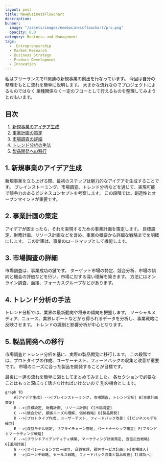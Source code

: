 ```yaml
---
layout: post
title: NewBusinessFlowchart
description:
bunner:
  image: "/assets/images/newbusinessflowchart/pro.png"
  opacity: 0.9
category: Business and Management
tags: 
  -  Entrepreneurship
  - Market Research
  - Business Strategy
  - Product Development
  - Innovation
---
```


私はフリーランスでIT関連の新規事業の創出を行なっています。
今回は自分の整理をもとに流れを簡単に説明します。
大まかな流れなのでプロジェクトによるものではなく
業種関係なく一定のフローとして行えるものを整理してみようとおもいます。

## 目次

1. [新規事業のアイデア生成](#1-新規事業のアイデア生成)
2. [事業計画の策定](#2-事業計画の策定)
3. [市場調査の詳細](#3-市場調査の詳細)
4. [トレンド分析の手法](#4-トレンド分析の手法)
5. [製品開発への移行](#5-製品開発への移行)

## 1. 新規事業のアイデア生成

新規事業を立ち上げる際、最初のステップは魅力的なアイデアを生成することです。
ブレインストーミング、市場調査、トレンド分析などを通じて、実現可能で競争力のあるビジネスコンセプトを考案します。
この段階では、創造性とオープンマインドが重要です。

## 2. 事業計画の策定

アイデアが固まったら、それを実現するための事業計画を策定します。
目標設定、財務計画、リソース計画などを含め、事業の概要から詳細な戦略までを明確にします。
この計画は、事業のロードマップとして機能します。

## 3. 市場調査の詳細

市場調査は、事業成功の鍵です。
ターゲット市場の特定、競合分析、市場の傾向と機会の評価などを行い、市場に対する深い理解を築きます。
方法にはオンライン調査、面接、フォーカスグループなどがあります。

## 4. トレンド分析の手法

トレンド分析では、業界の最新動向や将来の傾向を把握します。
ソーシャルメディア、ニュース、業界レポートなどから得られるデータを分析し、事業戦略に反映させます。
トレンドの識別と影響分析が中心となります。

## 5. 製品開発への移行

市場調査とトレンド分析を基に、実際の製品開発に移行します。
この段階では、プロトタイプの作成、ユーザーテスト、フィードバックの収集と改善が重要です。
市場のニーズに合った製品を開発することが目標です。

最後に一連の流れを簡単に図としてまとめてみました。
各セクションで必要なことはもっと深ぼって話さなければいけないので
別の機会とします。


```mermaid
graph TD
    A[アイデア生成] -->|ブレインストーミング, 市場調査, トレンド分析| B[事業計画策定]
    B -->|目標設定, 財務計画, リソース計画| C[市場調査]
    C -->|競合分析, 顧客ニーズの理解, 価格戦略| D[製品開発]
    D -->|プロトタイプ作成, ユーザーテスト, フィードバック改善| E[ビジネスモデル確立]
    E -->|収益モデル選定, サプライチェーン管理, パートナーシップ確立| F[ブランドとマーケティング戦略]
    F -->|ブランドアイデンティティ構築, マーケティング計画策定, 宣伝広告戦略| G[運用計画]
    G -->|オペレーションフロー確立, 品質管理, 顧客サービス計画| H[市場導入]
    H -->|ローンチ戦略, セールス戦略, フィードバック収集と製品改善| I[成功へ]
```